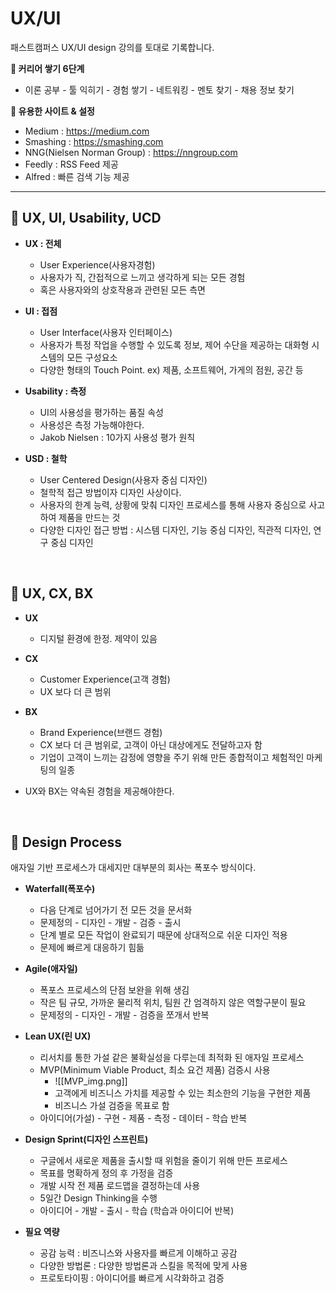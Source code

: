 # UX/UI
패스트캠퍼스 UX/UI design 강의를 토대로 기록합니다.

**🎢 커리어 쌓기 6단계**
- 이론 공부 - 툴 익히기 - 경험 쌓기 - 네트워킹 - 멘토 찾기 - 채용 정보 찾기

**🛒 유용한 사이트 & 설정**
- Medium : https://medium.com 
- Smashing : https://smashing.com
- NNG(Nielsen Norman Group) : https://nngroup.com
- Feedly : RSS Feed 제공
- Alfred : 빠른 검색 기능 제공


---------


## 🥨 UX, UI, Usability, UCD

- **UX : 전체**
	- User Experience(사용자경험)
	- 사용자가 직, 간접적으로 느끼고 생각하게 되는 모든 경험
	- 혹은 사용자와의 상호작용과 관련된 모든 측면

- **UI : 접점**
	- User Interface(사용자 인터페이스)
	- 사용자가 특정 작업을 수행할 수 있도록 정보, 제어 수단을 제공하는 대화형 시스템의 모든 구성요소
	- 다양한 형태의 Touch Point. ex) 제품, 소프트웨어, 가게의 점원, 공간 등

- **Usability : 측정**
	- UI의 사용성을 평가하는 품질 속성
	- 사용성은 측정 가능해야한다.
	- Jakob Nielsen : 10가지 사용성 평가 원칙

- **USD : 철학**
	- User Centered Design(사용자 중심 디자인)
	- 철학적 접근 방법이자 디자인 사상이다.
	- 사용자의 한계 능력, 상황에 맞춰 디자인 프로세스를 통해 사용자 중심으로 사고하여 제품을 만드는 것
	- 다양한 디자인 접근 방법 : 시스템 디자인, 기능 중심 디자인, 직관적 디자인, 연구 중심 디자인

<br>

## 🥐 UX, CX, BX

- **UX**
	- 디지털 환경에 한정. 제약이 있음

- **CX**
	- Customer Experience(고객 경험)
	- UX 보다 더 큰 범위

- **BX**
	- Brand Experience(브랜드 경험)
	- CX 보다 더 큰 범위로, 고객이 아닌 대상에게도 전달하고자 함
	- 기업이 고객이 느끼는 감정에 영향을 주기 위해 만든 종합적이고 체험적인 마케팅의 일종

- UX와 BX는 약속된 경험을 제공해야한다.

<br>

## 🎡 Design Process
애자일 기반 프로세스가 대세지만 대부분의 회사는 폭포수 방식이다.

- **Waterfall(폭포수)**
	- 다음 단계로 넘어가기 전 모든 것을 문서화
	- 문제정의 - 디자인 - 개발 - 검증 - 출시
	- 단계 별로 모든 작업이 완료되기 때문에 상대적으로 쉬운 디자인 적용
	- 문제에 빠르게 대응하기 힘듦

- **Agile(애자일)**
	- 폭포스 프로세스의 단점 보완을 위해 생김
	- 작은 팀 규모, 가까운 물리적 위치, 팀원 간 엄격하지 않은 역할구분이 필요
	- 문제정의 - 디자인 - 개발 - 검증을 쪼개서 반복

- **Lean UX(린 UX)**
	- 리서치를 통한 가설 같은 불확실성을 다루는데 최적화 된 애자일 프로세스
	- MVP(Minimum Viable Product, 최소 요건 제품) 검증시 사용
		- ![[MVP_img.png]]
		- 고객에게 비즈니스 가치를 제공할 수 있는 최소한의 기능을 구현한 제품
		- 비즈니스 가설 검증을 목표로 함
	- 아이디어(가설) - 구현  - 제품 - 측정 - 데이터 - 학습 반복

- **Design Sprint(디자인 스프린트)**
	- 구글에서 새로운 제품을 출시할 때 위험을 줄이기 위해 만든 프로세스
	- 목표를 명확하게 정의 후 가정을 검증
	- 개발 시작 전 제품 로드맵을 결정하는데 사용
	- 5일간 Design Thinking을 수행
	- 아이디어 - 개발 - 출시 - 학습 (학습과 아이디어 반복)

- **필요 역량**
	- 공감 능력 : 비즈니스와 사용자를 빠르게 이해하고 공감
	- 다양한 방법론 : 다양한 방법론과 스킬을 목적에 맞게 사용
	- 프로토타이핑 : 아이디어를 빠르게 시각화하고 검증
